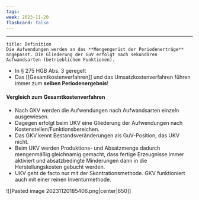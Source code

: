 ```yaml
---
tags: 
week: 2023-11-20
flashcard: false
---
```

***

```ad-important
title: Definition
Die Aufwendungen werden an das **Mengengerüst der Periodenerträge** angepasst. Die Gliederung der GuV erfolgt nach sekundären Aufwandsarten (betrieblichen Funktionen).
```

- In § 275 HGB Abs. 3 geregelt
- Das [[Gesamtkostenverfahren]] und das Umsatzkostenverfahren führen immer zum **selben Periodenergebnis**!

#### Vergleich zum Gesamtkostenverfahren
- Nach GKV werden die Aufwendungen nach Aufwandsarten einzeln ausgewiesen.
- Dagegen erfolgt beim UKV eine Gliederung der Aufwendungen nach Kostenstellen/Funktionsbereichen.
- Das GKV kennt Bestandsveränderungen als GuV-Position, das UKV nicht.
- Beim UKV werden Produktions- und Absatzmenge dadurch mengenmäßig gleichnamig gemacht, dass fertige Erzeugnisse immer aktiviert und absatzbedingte Minderungen dann in die Herstellungskosten gebucht werden.
- UKV geht de facto nur mit der Skontrationsmethode. GKV funktioniert auch mit einer reinen Inventurmethode.

![[Pasted image 20231120185406.png|center|650]]
